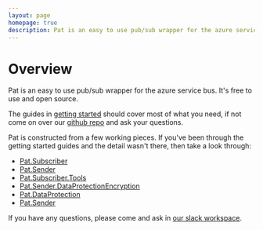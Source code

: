 ```yaml
---
layout: page
homepage: true
description: Pat is an easy to use pub/sub wrapper for the azure service bus.
---
```


# Overview

Pat is an easy to use pub/sub wrapper for the azure service bus. It's free to use and open source.

The guides in [getting started](docs/) should cover most of what you need, if not come on over our [github repo](https://github.com/Purplebricks/pat) and ask your questions.

Pat is constructed from a few working pieces. If you've been through the getting started guides and the detail wasn't there, then take a look through:

 - [Pat.Subscriber](docs/pat-subscriber.html)
 - [Pat.Sender](docs/pat-sender.html)
 - [Pat.Subscriber.Tools](docs/pat-subscriber-tools.html)
 - [Pat.Sender.DataProtectionEncryption](docs/pat-sender-dataprotectionencryption.html)
 - [Pat.DataProtection](docs/pat-dataprotection.html)
 - [Pat.Sender](docs/pat-sender.html)

If you have any questions, please come and ask in [our slack workspace](https://join.slack.com/t/opensource-pbtech/shared_invite/enQtNDM0NzM2NjYwMzIyLTY1ZWIyODkxZmRhNjJiZjI2MTA5OGM2Nzk2MTIwMjI3YTJmNmIxMDZhM2RiOTM1YjQ0NDRjZDFiZDU4YmEwNjE).